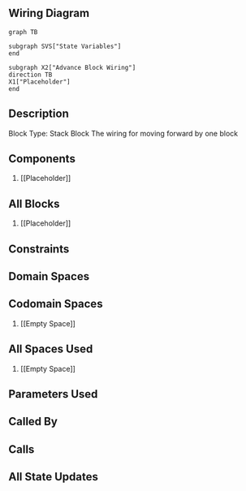 ## Wiring Diagram

```mermaid
graph TB

subgraph SVS["State Variables"]
end

subgraph X2["Advance Block Wiring"]
direction TB
X1["Placeholder"]
end
```

## Description

Block Type: Stack Block
The wiring for moving forward by one block
## Components
1. [[Placeholder]]

## All Blocks
1. [[Placeholder]]

## Constraints

## Domain Spaces

## Codomain Spaces
1. [[Empty Space]]

## All Spaces Used
1. [[Empty Space]]

## Parameters Used

## Called By

## Calls

## All State Updates

